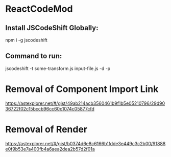 # ReactCodeMod

## Install JSCodeShift Globally:
npm i -g jscodeshift

## Command to run:
jscodeshift -t some-transform.js input-file.js -d -p

# Removal of Component Import Link
https://astexplorer.net/#/gist/49ab214acb3560461b9f1b5e05210796/29d9036722f02c15bccb96cc60c1074c05877cfd 

# Removal of Render
https://astexplorer.net/#/gist/b0374d6e8c6166b1fdde3e449c3c2b00/91888e0f9b53e7a400fb4a6aea2dea2b57d2f01a
